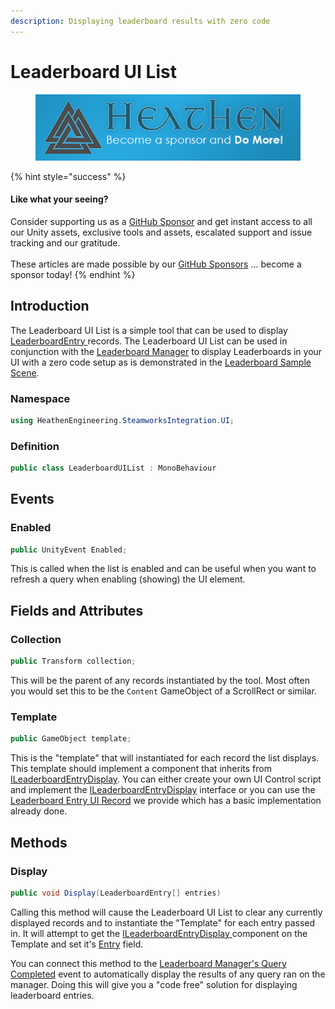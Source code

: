 ```yaml
---
description: Displaying leaderboard results with zero code
---
```


# Leaderboard UI List

<figure><img src="../../../../.gitbook/assets/512x128 Sponsor Banner.png" alt="Become a sponsor and Do More"><figcaption></figcaption></figure>

{% hint style="success" %}
#### Like what your seeing?

Consider supporting us as a [GitHub Sponsor](../../../../company/become-a-sponsor.md) and get instant access to all our Unity assets, exclusive tools and assets, escalated support and issue tracking and our gratitude.\
\
These articles are made possible by our [GitHub Sponsors](https://github.com/sponsors/heathen-engineering) ... become a sponsor today!
{% endhint %}

## Introduction

The Leaderboard UI List is a simple tool that can be used to display [LeaderboardEntry ](../../objects/leaderboard-entry.md)records. The Leaderboard UI List can be used in conjunction with the [Leaderboard Manager](leaderboard-manager.md) to display Leaderboards in your UI with a zero code setup as is demonstrated in the [Leaderboard Sample Scene](../samples/leaderboards.md).

### Namespace

```csharp
using HeathenEngineering.SteamworksIntegration.UI;
```

### Definition

```csharp
public class LeaderboardUIList : MonoBehaviour
```

## Events

### Enabled

```csharp
public UnityEvent Enabled;
```

This is called when the list is enabled and can be useful when you want to refresh a query when enabling (showing) the UI element.

## Fields and Attributes

### Collection

```csharp
public Transform collection;
```

This will be the parent of any records instantiated by the tool. Most often you would set this to be the `Content` GameObject of a ScrollRect or similar.

### Template

```csharp
public GameObject template;
```

This is the "template" that will instantiated for each record the list displays. This template should implement a component that inherits from [ILeaderboardEntryDisplay](../interfaces/ileaderboardentrydisplay.md). You can either create your own UI Control script and implement the [ILeaderboardEntryDisplay](../interfaces/ileaderboardentrydisplay.md) interface or you can use the [Leaderboard Entry UI Record](leaderboard-entry-ui-record.md) we provide which has a basic implementation already done.

## Methods

### Display

```csharp
public void Display(LeaderboardEntry[] entries)
```

Calling this method will cause the Leaderboard UI List to clear any currently displayed records and to instantiate the "Template" for each entry passed in. It will attempt to get the [ILeaderboardEntryDisplay ](../interfaces/ileaderboardentrydisplay.md)component on the Template and set it's [Entry](../interfaces/ileaderboardentrydisplay.md#entry) field.

You can connect this method to the [Leaderboard Manager's Query Completed](leaderboard-manager.md#evtquerycompleted) event to automatically display the results of any query ran on the manager. Doing this will give you a "code free" solution for displaying leaderboard entries.
